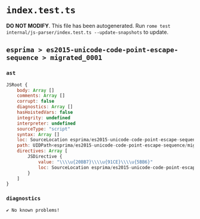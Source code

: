 # `index.test.ts`

**DO NOT MODIFY**. This file has been autogenerated. Run `rome test internal/js-parser/index.test.ts --update-snapshots` to update.

## `esprima > es2015-unicode-code-point-escape-sequence > migrated_0001`

### `ast`

```javascript
JSRoot {
	body: Array []
	comments: Array []
	corrupt: false
	diagnostics: Array []
	hasHoistedVars: false
	integrity: undefined
	interpreter: undefined
	sourceType: "script"
	syntax: Array []
	loc: SourceLocation esprima/es2015-unicode-code-point-escape-sequence/migrated_0001/input.js 1:0-2:0
	path: UIDPath<esprima/es2015-unicode-code-point-escape-sequence/migrated_0001/input.js>
	directives: Array [
		JSDirective {
			value: "\\\\u{20BB7}\\\\u{91CE}\\\\u{5BB6}"
			loc: SourceLocation esprima/es2015-unicode-code-point-escape-sequence/migrated_0001/input.js 1:0-1:30
		}
	]
}
```

### `diagnostics`

```
✔ No known problems!

```
